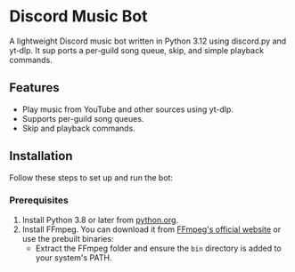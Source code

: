 # Discord Music Bot

A lightweight Discord music bot written in Python 3.12 using discord.py and yt‑dlp. It sup ports a per‑guild song queue,
skip, and simple playback commands.

## Features
- Play music from YouTube and other sources using yt-dlp.
- Supports per-guild song queues.
- Skip and playback commands.

## Installation

Follow these steps to set up and run the bot:

### Prerequisites
1. Install Python 3.8 or later from [python.org](https://www.python.org/).
2. Install FFmpeg. You can download it from [FFmpeg's official website](https://ffmpeg.org/download.html) or use the prebuilt binaries:
    - Extract the FFmpeg folder and ensure the `bin` directory is added to your system's PATH.
